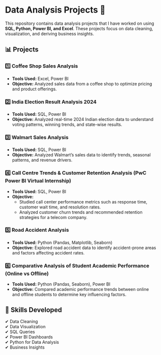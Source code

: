 # Data Analysis Projects 🚀  

This repository contains data analysis projects that I have worked on using **SQL, Python, Power BI, and Excel**. These projects focus on data cleaning, visualization, and deriving business insights.  

## 📊 Projects  

### 1️⃣ Coffee Shop Sales Analysis  
- **Tools Used:** Excel, Power BI  
- **Objective:** Analyzed sales data from a coffee shop to optimize pricing and product offerings.  

### 2️⃣ India Election Result Analysis 2024  
- **Tools Used:** SQL, Power BI  
- **Objective:** Analyzed real-time 2024 Indian election data to understand voting patterns, winning trends, and state-wise results.  

### 3️⃣ Walmart Sales Analysis  
- **Tools Used:** SQL, Power BI  
- **Objective:** Analyzed Walmart’s sales data to identify trends, seasonal patterns, and revenue drivers.  

### 4️⃣ Call Centre Trends & Customer Retention Analysis (PwC Power BI Virtual Internship)  
- **Tools Used:** SQL, Power BI  
- **Objective:**  
  - Studied call center performance metrics such as response time, customer wait time, and resolution rates.  
  - Analyzed customer churn trends and recommended retention strategies for a telecom company.  

### 5️⃣ Road Accident Analysis  
- **Tools Used:** Python (Pandas, Matplotlib, Seaborn)  
- **Objective:** Explored road accident data to identify accident-prone areas and factors affecting accident rates.  

### 6️⃣ Comparative Analysis of Student Academic Performance (Online vs Offline)  
- **Tools Used:** Python (Pandas, Seaborn), Power BI  
- **Objective:** Compared academic performance trends between online and offline students to determine key influencing factors.  

## 🚀 Skills Developed  
✔ Data Cleaning  
✔ Data Visualization  
✔ SQL Queries  
✔ Power BI Dashboards  
✔ Python for Data Analysis  
✔ Business Insights  
